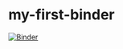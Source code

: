 # my-first-binder

[![Binder](https://mybinder.org/badge_logo.svg)](https://mybinder.org/v2/gh/s0rbus/my-first-binder/HEAD)
